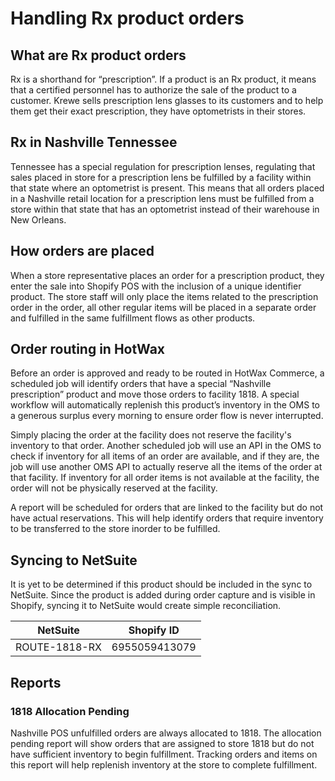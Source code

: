 # Handling Rx product orders

## What are Rx product orders
Rx is a shorthand for “prescription”. If a product is an Rx product, it means that a certified personnel has to authorize the sale of the product to a customer. Krewe sells prescription lens glasses to its customers and to help them get their exact prescription, they have optometrists in their stores.

## Rx in Nashville Tennessee
Tennessee has a special regulation for prescription lenses, regulating that sales placed in store for a prescription lens be fulfilled by a facility within that state where an optometrist is present. This means that all orders placed in a Nashville retail location for a prescription lens must be fulfilled from a store within that state that has an optometrist instead of their warehouse in New Orleans.

## How orders are placed
When a store representative places an order for a prescription product, they enter the sale into Shopify POS with the inclusion of a unique identifier product. The store staff will only place the items related to the prescription order in the order, all other regular items will be placed in a separate order and fulfilled in the same fulfillment flows as other products.

## Order routing in HotWax
Before an order is approved and ready to be routed in HotWax Commerce, a scheduled job will identify orders that have a special “Nashville prescription” product and move those orders to facility 1818. A special workflow will automatically replenish this product’s inventory in the OMS to a generous surplus every morning to ensure order flow is never interrupted.

Simply placing the order at the facility does not reserve the facility's inventory to that order. Another scheduled job will use an API in the OMS to check if inventory for all items of an order are available, and if they are, the job will use another OMS API to actually reserve all the items of the order at that facility. If inventory for all order items is not available at the facility, the order will not be physically reserved at the facility.

A report will be scheduled for orders that are linked to the facility but do not have actual reservations. This will help identify orders that require inventory to be transferred to the store inorder to be fulfilled.


## Syncing to NetSuite
It is yet to be determined if this product should be included in the sync to NetSuite. Since the product is added during order capture and is visible in Shopify, syncing it to NetSuite would create simple reconciliation.



| NetSuite          | Shopify ID       |
|-------------------|------------------|
| ROUTE-1818-RX     | 6955059413079    |

## Reports

### 1818 Allocation Pending
Nashville POS unfulfilled orders are always allocated to 1818. The allocation pending report will show orders that are assigned to store 1818 but do not have sufficient inventory to begin fulfillment. Tracking orders and items on this report will help replenish inventory at the store to complete fulfillment.
